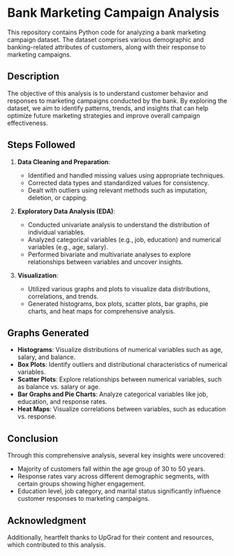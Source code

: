 # Bank Marketing Campaign Analysis

This repository contains Python code for analyzing a bank marketing campaign dataset. The dataset comprises various demographic and banking-related attributes of customers, along with their response to marketing campaigns.

## Description
The objective of this analysis is to understand customer behavior and responses to marketing campaigns conducted by the bank. By exploring the dataset, we aim to identify patterns, trends, and insights that can help optimize future marketing strategies and improve overall campaign effectiveness.

## Steps Followed
1. **Data Cleaning and Preparation**:
   - Identified and handled missing values using appropriate techniques.
   - Corrected data types and standardized values for consistency.
   - Dealt with outliers using relevant methods such as imputation, deletion, or capping.

2. **Exploratory Data Analysis (EDA)**:
   - Conducted univariate analysis to understand the distribution of individual variables.
   - Analyzed categorical variables (e.g., job, education) and numerical variables (e.g., age, salary).
   - Performed bivariate and multivariate analyses to explore relationships between variables and uncover insights.

3. **Visualization**:
   - Utilized various graphs and plots to visualize data distributions, correlations, and trends.
   - Generated histograms, box plots, scatter plots, bar graphs, pie charts, and heat maps for comprehensive analysis.

## Graphs Generated
- **Histograms**: Visualize distributions of numerical variables such as age, salary, and balance.
- **Box Plots**: Identify outliers and distributional characteristics of numerical variables.
- **Scatter Plots**: Explore relationships between numerical variables, such as balance vs. salary or age.
- **Bar Graphs and Pie Charts**: Analyze categorical variables like job, education, and response rates.
- **Heat Maps**: Visualize correlations between variables, such as education vs. response.

## Conclusion
Through this comprehensive analysis, several key insights were uncovered:
- Majority of customers fall within the age group of 30 to 50 years.
- Response rates vary across different demographic segments, with certain groups showing higher engagement.
- Education level, job category, and marital status significantly influence customer responses to marketing campaigns.

## Acknowledgment
Additionally, heartfelt thanks to UpGrad for their content and resources, which contributed to this analysis.
